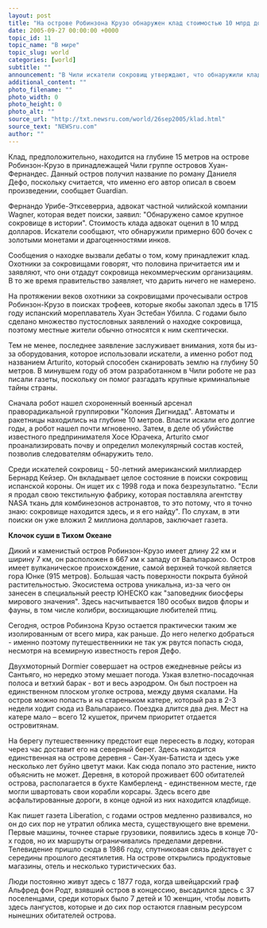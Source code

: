 ```yaml
---
layout: post
title: "На острове Робинзона Крузо обнаружен клад стоимостью 10 млрд долларов"
date: 2005-09-27 00:00:00 +0000
topic_id: 11
topic_name: "В мире"
topic_slug: world
categories: [world]
subtitle: ""
announcement: "В Чили искатели сокровищ утверждают, что обнаружили клад стоимостью в 10 млрд долларов."
additional_content: ""
photo_filename: ""
photo_width: 0
photo_height: 0
photo_alt: ""
source_url: "http://txt.newsru.com/world/26sep2005/klad.html"
source_text: "NEWSru.com"
author: ""
---
```

Клад, предположительно, находится на глубине 15 метров на острове Робинзон-Крузо в принадлежащей Чили группе островов Хуан-Фернандес. Данный остров получил название по роману Даниеля Дефо, поскольку считается, что именно его автор описал в своем произведении, сообщает Guardian.

Фернандо Урибе-Этксеверриа, адвокат частной чилийской компании Wagner, которая ведет поиски, заявил: "Обнаружено самое крупное сокровище в истории". Стоимость клада адвокат оценил в 10 млрд долларов. Искатели сообщают, что обнаружили примерно 600 бочек с золотыми монетами и драгоценностями инков.

Сообщения о находке вызвали дебаты о том, кому принадлежит клад. Охотники за сокровищами говорят, что половина причитается им и заявляют, что они отдадут сокровища некоммерческим организациям. В то же время правительство заявляет, что дарить ничего не намерено.

На протяжении веков охотники за сокровищами прочесывали остров Робинзон-Крузо в поисках трофеев, которые якобы закопал здесь в 1715 году испанский мореплаватель Хуан Эстебан Убилла. С годами было сделано множество пустословных заявлений о находке сокровища, поэтому местные жители обычно относятся к ним скептически.

Тем не менее, последнее заявление заслуживает внимания, хотя бы из-за оборудования, которое использовали искатели, а именно робот под названием Arturito, который способен сканировать землю на глубину 50 метров. В минувшем году об этом разработанном в Чили роботе не раз писали газеты, поскольку он помог разгадать крупные криминальные тайны страны.

Сначала робот нашел схороненный военный арсенал праворадикальной группировки "Колония Дигнидад". Автоматы и ракетницы находились на глубине 10 метров. Власти искали его долгие годы, а робот нашел почти мгновенно. Затем, в деле об убийстве известного предпринимателя Хосе Юрачека, Arturito смог проанализировать почву и определил молекулярный состав костей, позволив следователям обнаружить тело.

Среди искателей сокровищ - 50-летний американский миллиардер Бернард Кейзер. Он вкладывает целое состояние в поиски сокровищ испанской короны. Он ищет их с 1998 года и пока безрезультатно. "Если я продал свою текстильную фабрику, которая поставляла агентству NASA ткань для комбинезонов астронавтов, то это потому, что я точно знаю: сокровище находится здесь, и я его найду". По слухам, в эти поиски он уже вложил 2 миллиона долларов, заключает газета.

<strong>Клочок суши в Тихом Океане</strong>

Дикий и каменистый остров Робинзон-Крузо имеет длину 22 км и ширину 7 км, он расположен в 667 км к западу от Вальпараисо. Остров имеет вулканическое происхождение, самой верхней точкой является гора Юнке (915 метров). Большая часть поверхности покрыта буйной растительностью. Экосистема острова уникальна, из-за чего он занесен в специальный реестр ЮНЕСКО как "заповедник биосферы мирового значения". Здесь насчитывается 180 особых видов флоры и фауны, в том числе колибри, восхищающие любителей птиц.

Сегодня, остров Робинзона Крузо остается практически таким же изолированным от всего мира, как раньше. До него нелегко добраться - именно поэтому путешественники не так уж рвутся попасть сюда, несмотря на всемирную известность героя Дефо.

Двухмоторный Dormier совершает на остров ежедневные рейсы из Сантьяго, но нередко этому мешает погода. Узкая взлетно-посадочная полоса и ветхий барак - вот и весь аэродром. Он был построен на единственном плоском уголке острова, между двумя скалами. На остров можно попасть и на стареньком катере, который раз в 2-3 недели ходит сюда из Вальпараисо. Поездка длится два дня. Мест на катере мало – всего 12 кушеток, причем приоритет отдается островитянам.

На берегу путешественнику предстоит еще пересесть в лодку, которая через час доставит его на северный берег. Здесь находится единственная на острове деревня - Сан-Хуан-Батиста и здесь уже несколько лет буйно цветут маки. Как сюда попало это растение, никто объяснить не может. Деревня, в которой проживает 600 обитателей острова, располагается в бухте Камберленд - единственном месте, где могли швартовать свои корабли корсары. Здесь всего две асфальтированные дороги, в конце одной из них находится кладбище.

Как пишет газета Liberation, с годами остров медленно развивался, но он до сих пор не утратил облика места, существующего вне времени. Первые машины, точнее старые грузовики, появились здесь в конце 70-х годов, но их маршруты ограничивались пределами деревни. Телевидение пришло сюда в 1986 году, спутниковая связь действует с середины прошлого десятилетия. На острове открылись продуктовые магазины, отель и несколько туристических баз.

Люди постоянно живут здесь с 1877 года, когда швейцарский граф Альфред фон Родт, взявший остров в концессию, высадился здесь с 37 поселенцами, среди которых было 7 детей и 10 женщин, чтобы ловить здесь лангустов, которые и до сих пор остаются главным ресурсом нынешних обитателей острова.
